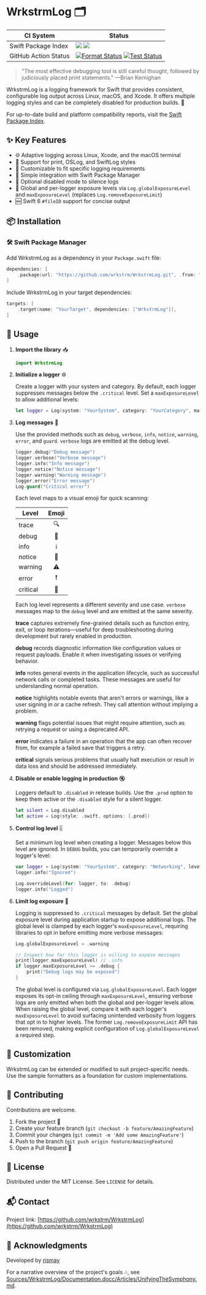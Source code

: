 # WrkstrmLog 🗂️

| CI System            | Status                                                                                                                                                                                                                                                                                                                                                                                                       |
| -------------------- | ------------------------------------------------------------------------------------------------------------------------------------------------------------------------------------------------------------------------------------------------------------------------------------------------------------------------------------------------------------------------------------------------------------ |
| Swift Package Index  | [![](https://img.shields.io/endpoint?url=https%3A%2F%2Fswiftpackageindex.com%2Fapi%2Fpackages%2Fwrkstrm%2FWrkstrmLog%2Fbadge%3Ftype%3Dswift-versions)](https://swiftpackageindex.com/wrkstrm/WrkstrmLog) [![](https://img.shields.io/endpoint?url=https%3A%2F%2Fswiftpackageindex.com%2Fapi%2Fpackages%2Fwrkstrm%2FWrkstrmLog%2Fbadge%3Ftype%3Dplatforms)](https://swiftpackageindex.com/wrkstrm/WrkstrmLog) |
| GitHub Action Status | [![Format Status][format-badge]](https://github.com/wrkstrm/WrkstrmLog/actions/workflows/wrkstrm-log-swiftformat.yml) [![Test Status][test-badge]](https://github.com/wrkstrm/WrkstrmLog/actions/workflows/wrkstrm-log-tests-swift.yml)                                                                                                                                                                      |

> "The most effective debugging tool is still careful thought, followed by judiciously placed print
> statements." —Brian Kernighan

WrkstrmLog is a logging framework for Swift that provides consistent, configurable log output across
Linux, macOS, and Xcode. It offers multiple logging styles and can be completely disabled for
production builds. 🔧

For up-to-date build and platform compatibility reports, visit the
[Swift Package Index](https://swiftpackageindex.com/wrkstrm/WrkstrmLog).

## ✨ Key Features

- 🌐 Adaptive logging across Linux, Xcode, and the macOS terminal
- 💼 Support for print, OSLog, and SwiftLog styles
- 🔧 Customizable to fit specific logging requirements
- 🚀 Simple integration with Swift Package Manager
- 🔕 Optional disabled mode to silence logs
- 🚦 Global and per-logger exposure levels via `Log.globalExposureLevel` and `maxExposureLevel`
  (replaces `Log.removeExposureLimit`)
- 🆕 Swift 6 `#fileID` support for concise output

## 📦 Installation

### 🛠️ Swift Package Manager

Add WrkstrmLog as a dependency in your `Package.swift` file:

```swift
dependencies: [
    .package(url: "https://github.com/wrkstrm/WrkstrmLog.git", .from: "2.0.0")
]
```

Include WrkstrmLog in your target dependencies:

```swift
targets: [
    .target(name: "YourTarget", dependencies: ["WrkstrmLog"]),
]
```

## 🚀 Usage

1. **Import the library** 📥

   ```swift
   import WrkstrmLog
   ```

2. **Initialize a logger** ⚙️

   Create a logger with your system and category. By default, each logger suppresses messages below
   the `.critical` level. Set a `maxExposureLevel` to allow additional levels:

   ```swift
   let logger = Log(system: "YourSystem", category: "YourCategory", maxExposureLevel: .info)
   ```

3. **Log messages** 📝

   Use the provided methods such as `debug`, `verbose`, `info`, `notice`, `warning`, `error`, and
   `guard`. `verbose` logs are emitted at the debug level.

   ```swift
   logger.debug("Debug message")
   logger.verbose("Verbose message")
   logger.info("Info message")
   logger.notice("Notice message")
   logger.warning("Warning message")
   logger.error("Error message")
   Log.guard("Critical error")
   ```

   Each level maps to a visual emoji for quick scanning:

   | Level    | Emoji |
   | -------- | :---: |
   | trace    |  🔍   |
   | debug    |  🐞   |
   | info     |  ℹ️   |
   | notice   |  📝   |
   | warning  |  ⚠️   |
   | error    |  ❗   |
   | critical |  🚨   |

   Each log level represents a different severity and use case. `verbose` messages map to the
   `debug` level and are emitted at the same severity.

   **trace** captures extremely fine-grained details such as function entry, exit, or loop
   iterations—useful for deep troubleshooting during development but rarely enabled in production.

   **debug** records diagnostic information like configuration values or request payloads. Enable it
   when investigating issues or verifying behavior.

   **info** notes general events in the application lifecycle, such as successful network calls or
   completed tasks. These messages are useful for understanding normal operation.

   **notice** highlights notable events that aren't errors or warnings, like a user signing in or a
   cache refresh. They call attention without implying a problem.

   **warning** flags potential issues that might require attention, such as retrying a request or
   using a deprecated API.

   **error** indicates a failure in an operation that the app can often recover from, for example a
   failed save that triggers a retry.

   **critical** signals serious problems that usually halt execution or result in data loss and
   should be addressed immediately.

4. **Disable or enable logging in production** 🔇

   Loggers default to `.disabled` in release builds. Use the `.prod` option to keep them active or
   the `.disabled` style for a silent logger.

   ```swift
   let silent = Log.disabled
   let active = Log(style: .swift, options: [.prod])
   ```

5. **Control log level** 🎚️

   Set a minimum log level when creating a logger. Messages below this level are ignored. In `DEBUG`
   builds, you can temporarily override a logger's level:

   ```swift
   var logger = Log(system: "YourSystem", category: "Networking", level: .error)
   logger.info("Ignored")

   Log.overrideLevel(for: logger, to: .debug)
   logger.info("Logged")
   ```

6. **Limit log exposure** 🚦

   Logging is suppressed to `.critical` messages by default. Set the global exposure level during
   application startup to expose additional logs. The global level is clamped by each logger's
   `maxExposureLevel`, requiring libraries to opt in before emitting more verbose messages:

   ```swift
   Log.globalExposureLevel = .warning

   // Inspect how far this logger is willing to expose messages
   print(logger.maxExposureLevel) // .info
   if logger.maxExposureLevel >= .debug {
       print("Debug logs may be exposed")
   }
   ```

   The global level is configured via `Log.globalExposureLevel`. Each logger exposes its opt-in
   ceiling through `maxExposureLevel`, ensuring verbose logs are only emitted when both the global
   and per-logger levels allow. When raising the global level, compare it with each logger's
   `maxExposureLevel` to avoid surfacing unintended verbosity from loggers that opt in to higher
   levels. The former `Log.removeExposureLimit` API has been removed, making explicit configuration
   of `Log.globalExposureLevel` a required step.

## 🧩 Customization

WrkstrmLog can be extended or modified to suit project-specific needs. Use the sample formatters as
a foundation for custom implementations.

## 🤝 Contributing

Contributions are welcome.

1. Fork the project 🍴
2. Create your feature branch (`git checkout -b feature/AmazingFeature`)
3. Commit your changes (`git commit -m 'Add some AmazingFeature'`)
4. Push to the branch (`git push origin feature/AmazingFeature`)
5. Open a Pull Request 🚀

## 📄 License

Distributed under the MIT License. See `LICENSE` for details.

## 📬 Contact

Project link: [https://github.com/wrkstrm/WrkstrmLog](https://github.com/wrkstrm/WrkstrmLog)

## 🙏 Acknowledgments

Developed by [rismay](https://github.com/rismay)

For a narrative overview of the project's goals 🎶, see
[Sources/WrkstrmLog/Documentation.docc/Articles/UnifyingTheSymphony.md](Sources/WrkstrmLog/Documentation.docc/Articles/UnifyingTheSymphony.md).

[format-badge]: https://github.com/wrkstrm/WrkstrmLog/actions/workflows/wrkstrm-log-swiftformat.yml/badge.svg
[test-badge]: https://github.com/wrkstrm/WrkstrmLog/actions/workflows/wrkstrm-log-tests-swift.yml/badge.svg
